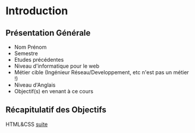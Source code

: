 # Introduction
## Présentation Générale
* Nom Prénom
* Semestre
* Etudes précédentes
* Niveau d'informatique pour le web
* Métier cible (Ingénieur Réseau/Developpement, etc n'est pas un métier !)
* Niveau d'Anglais
* Objectif(s) en venant à ce cours

## Récapitulatif des Objectifs
   HTML&CSS
[suite](./02-ingenieur.md)
